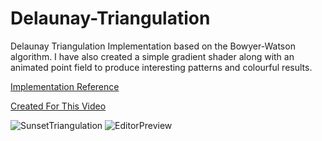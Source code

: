 # Delaunay-Triangulation
Delaunay Triangulation Implementation based on the Bowyer-Watson algorithm.
I have also created a simple gradient shader along with an animated point field to produce interesting patterns and colourful results.

[Implementation Reference](https://www.newcastle.edu.au/__data/assets/pdf_file/0018/22482/07_An-implementation-of-Watsons-algorithm-for-computing-two-dimensional-Delaunay-triangulations.pdf)

[Created For This Video](https://www.youtube.com/watch?v=4ySSsESzw2Y)

![SunsetTriangulation](https://raw.githubusercontent.com/ScottyRAnderson/Images/master/SunsetTriangulation.png)
![EditorPreview](https://raw.githubusercontent.com/ScottyRAnderson/Images/master/Editor.png)
